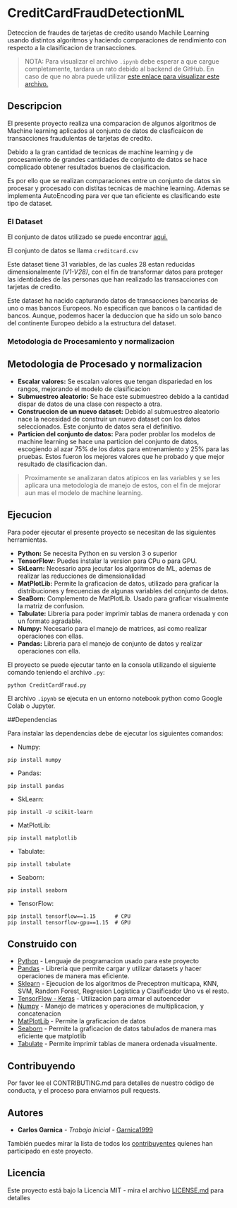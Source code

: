 # CreditCardFraudDetectionML
Deteccion de fraudes de tarjetas de credito usando Machile Learning usando distintos algoritmos y haciendo comparaciones de rendimiento con respecto a la clasificacion de transacciones.

> NOTA: Para visualizar el archivo ```.ipynb``` debe esperar a que cargue completamente, tardara un rato debido al backend de GitHub. En caso de que no abra puede utilizar [este enlace para visualizar este archivo.](https://nbviewer.jupyter.org/github/Garnica1999/CreditCardFraudDetectionML/blob/master/CreditCardFraud.ipynb)

## Descripcion

El presente proyecto realiza una comparacion de algunos algoritmos de Machine learning aplicados al conjunto de datos de clasficaicon de transacciones fraudulentas de tarjetas de credito.

Debido a la gran cantidad de tecnicas de machine learning y de procesamiento de grandes cantidades de conjunto de datos se hace complicado obtener resultados buenos de clasificacion.

Es por ello que se realizan comparaciones entre un conjunto de datos sin procesar y procesado con distitas tecnicas de machine learning. Ademas se implementa AutoEncoding para ver que tan eficiente es clasificando este tipo de dataset.

### El Dataset

El conjunto de datos utilizado se puede encontrar [aqui.](https://www.kaggle.com/mlg-ulb/creditcardfraud)

El conjunto de datos se llama ```creditcard.csv```

Este dataset tiene 31 variables, de las cuales 28 estan reducidas dimensionalmente *(V1-V28)*, con el fin de transformar datos para proteger las identidades de las personas que han realizado las transacciones con tarjetas de credito.

Este dataset ha nacido capturando datos de transacciones bancarias de uno o mas bancos Europeos. No especifican que bancos o la cantidad de bancos. Aunque, podemos hacer la deduccion que ha sido un solo banco del continente Europeo debido a la estructura del dataset.

### Metodologia de Procesamiento y normalizacion

## Metodologia de Procesado y normalizacion

*   **Escalar valores:** Se escalan valores que tengan dispariedad en los rangos, mejorando el modelo de clasificacion
*   **Submuestreo aleatorio:** Se hace este submuestreo debido a la cantidad dispar de datos de una clase con respecto a otra.
*   **Construccion de un nuevo dataset:** Debido al submuestreo aleatorio nace la necesidad de construir un nuevo dataset con los datos seleccionados. Este conjunto de datos sera el definitivo.
*   **Particion del conjunto de datos:** Para poder problar los modelos de machine learning se hace una particion del conjunto de datos, escogiendo al azar 75% de los datos para entrenamiento y 25% para las pruebas. Estos fueron los mejores valores que he probado y que mejor resultado de clasificacion dan.

> Proximamente se analizaran datos atipicos en las variables y se les aplicara una metodologia de manejo de estos, con el fin de mejorar aun mas el modelo de machine learning.

## Ejecucion

Para poder ejecutar el presente proyecto se necesitan de las siguientes herramientas.

* **Python:** Se necesita Python en su version 3 o superior
* **TensorFlow:** Puedes instalar la version para CPu o para GPU.
* **SkLearn:** Necesario apra jecutar los algoritmos de ML, ademas de realizar las reducciones de dimensionalidad
* **MatPlotLib:** Permite la graficacion de datos, utilizado para graficar la distribuciones y frecuencias de algunas variables del conjunto de datos.
* **SeaBorn:** Complemento de MatPlotLib. Usado para graficar visualmente la matriz de confusion.
* **Tabulate:** Libreria para poder imprimir tablas de manera ordenada y con un formato agradable.
* **Numpy:** Necesario para el manejo de matrices, asi como realizar operaciones con ellas.
* **Pandas:** Libreria para el manejo de conjunto de datos y realizar operaciones con ella.

El proyecto se puede ejecutar tanto en la consola utilizando el siguiente comando teniendo el archivo ```.py```:
```
python CreditCardFraud.py
```
El archivo ```.ipynb``` se ejecuta en un entorno notebook python como Google Colab o Jupyter.


##Dependencias

Para instalar las dependencias debe de ejecutar los siguientes comandos:

* Numpy:
```
pip install numpy
```

* Pandas:

```
pip install pandas
```

* SkLearn:
```
pip install -U scikit-learn
```

* MatPlotLib:
```
pip install matplotlib
```

* Tabulate:

```
pip install tabulate
```

* Seaborn:
```
pip install seaborn
```

* TensorFlow:
```
pip install tensorflow==1.15      # CPU
pip install tensorflow-gpu==1.15  # GPU
```

## Construido con 

* [Python](https://www.python.org/) - Lenguaje de programacion usado para este proyecto
* [Pandas](https://pandas.pydata.org/) - Libreria que permite cargar y utilizar datasets y hacer operaciones de manera mas eficiente.
* [Sklearn](https://scikit-learn.org/stable/) - Ejecucion de los algoritmos de Preceptron multicapa, KNN, SVM, Random Forest, Regresion Logistica y Clasificador Uno vs el resto.
* [TensorFlow - Keras](https://www.tensorflow.org/) - Utilizacion para armar el autoenceder
* [Numpy](https://numpy.org/) - Manejo de matrices y operaciones de multiplicacion, y concatenacion
* [MatPlotLib](https://matplotlib.org/) - Permite la graficacion de datos
* [Seaborn](https://seaborn.pydata.org/) - Permite la graficacion de datos tabulados de manera mas eficiente que matplotlib
* [Tabulate](https://pypi.org/project/tabulate/) - Permite imprimir tablas de manera ordenada visualmente.

## Contribuyendo 

Por favor lee el CONTRIBUTING.md para detalles de nuestro código de conducta, y el proceso para enviarnos pull requests.

## Autores 

* **Carlos Garnica** - *Trabajo Inicial* - [Garnica1999](https://github.com/garnica1999)

También puedes mirar la lista de todos los [contribuyentes](https://github.com/Garnica1999/CreditCardFraudDetectionML/contributors) quíenes han participado en este proyecto. 

## Licencia 

Este proyecto está bajo la Licencia MIT - mira el archivo [LICENSE.md](https://github.com/Garnica1999/CreditCardFraudDetectionML/blob/master/LICENSE) para detalles
